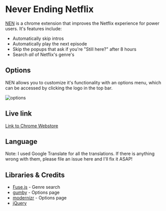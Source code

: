 # Never Ending Netflix

[NEN](https://chrome.google.com/webstore/detail/hdadmgabliibighlbejhlglfjgplfmhb) is a chrome extension that improves the Netflix experience for power users. It's features include:

* Automatically skip intros
* Automatically play the next episode
* Skip the popups that ask if you're "Still here?" after 8 hours
* Search *all* of Netflix's genre's

## Options

NEN allows you to customize it's functionality with an options menu, which can be accessed by clicking the logo in the top bar.

![options](https://i.imgur.com/bdWPkNo.png)

## Live link

[Link to Chrome Webstore](https://chrome.google.com/webstore/detail/hdadmgabliibighlbejhlglfjgplfmhb)


## Language

Note: I used Google Translate for all the translations. If there is anything wrong with them, please file an issue here and I'll fix it ASAP!


## Libraries & Credits

* [Fuse.js](http://fusejs.io/) - Genre search
* [gumby](https://gumbyframework.com/docs/javascript/) - Options page
* [modernizr](https://modernizr.com/) - Options page
* [jQuery](https://jquery.com/)
